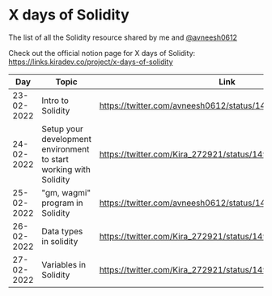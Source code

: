 # X days of Solidity

The list of all the Solidity resource shared by me and [@avneesh0612](https://github.com/avneesh0612)

Check out the official notion page for X days of Solidity: https://links.kiradev.co/project/x-days-of-solidity

| Day        | Topic             | Link                                                       |
| ---------- | ----------------- | ---------------------------------------------------------- |
| 23-02-2022 | Intro to Solidity | https://twitter.com/avneesh0612/status/1496428326457470977 |
| 24-02-2022 | Setup your development environment to start working with Solidity | https://twitter.com/Kira_272921/status/1496865260971515915 |
| 25-02-2022 | "gm, wagmi" program in Solidity | https://twitter.com/avneesh0612/status/1497231929963253762 |
| 26-02-2022 | Data types in solidity | https://twitter.com/Kira_272921/status/1497587898975014921 |
| 27-02-2022 | Variables in Solidity | https://twitter.com/Kira_272921/status/1497956767321387012 |

